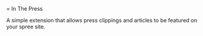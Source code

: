 = In The Press

A simple extension that allows press clippings and articles to be featured on your spree site.